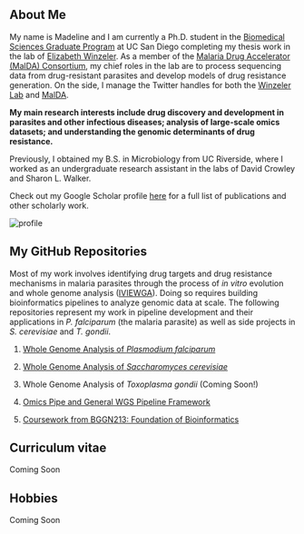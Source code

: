 ## About Me

My name is Madeline and I am currently a Ph.D. student in the [Biomedical Sciences Graduate Program](https://biomedsci.ucsd.edu) at UC San Diego completing my thesis work in the lab of [Elizabeth Winzeler](https://winzeler.ucsd.edu/). As a member of the [Malaria Drug Accelerator (MalDA) Consortium](https://winzeler.ucsd.edu/malda/), my chief roles in the lab are to process sequencing data from drug-resistant parasites and develop models of drug resistance generation. On the side, I manage the Twitter handles for both the [Winzeler Lab](https://twitter.com/WinzelerLabUCSD) and [MalDA](https://twitter.com/MalariaTargetID).

**My main research interests include drug discovery and development in parasites and other infectious diseases; analysis of large-scale omics datasets; and understanding the genomic determinants of drug resistance.**

Previously, I obtained my B.S. in Microbiology from UC Riverside, where I worked as an undergraduate research assistant in the labs of David Crowley and Sharon L. Walker.

Check out my Google Scholar profile [here](https://scholar.google.com/citations?user=ZwSmvToAAAAJ&hl=en) for a full list of publications and other scholarly work. 

![profile](https://avatars1.githubusercontent.com/u/50251155?s=460&v=4)

## My GitHub Repositories
Most of my work involves identifying drug targets and drug resistance mechanisms in malaria parasites through the process of *in vitro* evolution and whole genome analysis ([IVIEWGA](https://www.ncbi.nlm.nih.gov/pubmed/29451780#)). Doing so requires building bioinformatics pipelines to analyze genomic data at scale. The following repositories represent my work in pipeline development and their applications in *P. falciparum* (the malaria parasite) as well as side projects in *S. cerevisiae* and *T. gondii*. 

1. [Whole Genome Analysis of *Plasmodium falciparum*](https://github.com/MadelineRLuth/p_falciparum_analyses)

2. [Whole Genome Analysis of *Saccharomyces cerevisiae*](https://github.com/MadelineRLuth/yeast_analyses)

3. Whole Genome Analysis of *Toxoplasma gondii* (Coming Soon!)

4. [Omics Pipe and General WGS Pipeline Framework](https://github.com/MadelineRLuth/Omics_Pipe)

5. [Coursework from BGGN213: Foundation of Bioinformatics](https://madelinerluth.github.io/bggn213/)

## Curriculum vitae
Coming Soon

## Hobbies
Coming Soon




